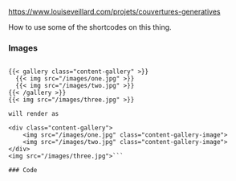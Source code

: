 https://www.louiseveillard.com/projets/couvertures-generatives



How to use some of the shortcodes on this thing.

### Images
```Usage

{{< gallery class="content-gallery" >}}
  {{< img src="/images/one.jpg" >}}
  {{< img src="/images/two.jpg" >}}
{{< /gallery >}}
{{< img src="/images/three.jpg" >}}

will render as

<div class="content-gallery">
    <img src="/images/one.jpg" class="content-gallery-image">
    <img src="/images/two.jpg" class="content-gallery-image">
</div>
<img src="/images/three.jpg">```

### Code
```
```